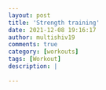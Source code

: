 ```yaml
---
layout: post
title: 'Strength training'
date: 2021-12-08 19:16:17
author: multishiv19
comments: true
category: [workouts]
tags: [Workout]
description: |
    
---
```





<div width='100%' class='strava-embed-placeholder' data-embed-type='activity' data-embed-id='6357360806'></div>
<script src='https://strava-embeds.com/embed.js'></script>
